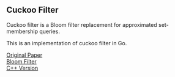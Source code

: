 Cuckoo Filter
-----

Cuckoo filter is a Bloom filter replacement for approximated set-membership queries.

This is an implementation of cuckoo filter in Go.

[Original Paper](http://www.cs.cmu.edu/~binfan/papers/conext14_cuckoofilter.pdf)  
[Bloom Filter](https://en.wikipedia.org/wiki/Bloom_filter)  
[C++ Version](https://github.com/efficient/cuckoofilter)
